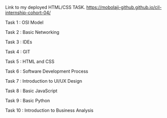 Link to my deployed HTML/CSS TASK.     <a href="https://mobolaji-github.github.io/cil-internship-cohort-04/" target="_blank">https://mobolaji-github.github.io/cil-internship-cohort-04/</a>

Task 1 : OSI Model

Task 2 : Basic Networking

Task 3 : IDEs

Task 4 : GIT

Task 5 : HTML and CSS

Task 6 : Software Development Process

Task 7 : Introduction to UI/UX Design

Task 8 : Basic JavaScript

Task 9 : Basic Python

Task 10 : Introduction to Business Analysis


